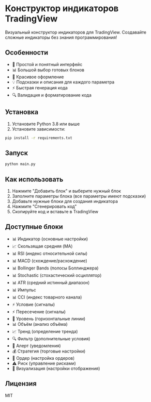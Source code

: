 # Конструктор индикаторов TradingView

Визуальный конструктор индикаторов для TradingView. Создавайте сложные индикаторы без знания программирования!

## Особенности

- 🎯 Простой и понятный интерфейс
- 📊 Большой выбор готовых блоков
- 🎨 Красивое оформление
- 💡 Подсказки и описания для каждого параметра
- ⚡ Быстрая генерация кода
- 🔍 Валидация и форматирование кода

## Установка

1. Установите Python 3.8 или выше
2. Установите зависимости:
```bash
pip install -r requirements.txt
```

## Запуск

```bash
python main.py
```

## Как использовать

1. Нажмите "Добавить блок" и выберите нужный блок
2. Заполните параметры блока (все параметры имеют подсказки)
3. Добавьте нужные блоки для создания индикатора
4. Нажмите "Сгенерировать код"
5. Скопируйте код и вставьте в TradingView

## Доступные блоки

- 📊 Индикатор (основные настройки)
- 📈 Скользящая средняя (MA)
- 📊 RSI (индекс относительной силы)
- 📊 MACD (схождение/расхождение)
- 📊 Bollinger Bands (полосы Боллинджера)
- 📊 Stochastic (стохастический осциллятор)
- 📊 ATR (средний истинный диапазон)
- 📊 Импульс
- 📊 CCI (индекс товарного канала)
- ⚡ Условие (сигналы)
- ⚡ Пересечение (сигналы)
- 📏 Уровень (горизонтальные линии)
- 📊 Объём (анализ объёма)
- 📈 Тренд (определение тренда)
- 🔍 Фильтр (дополнительные условия)
- 🔔 Алерт (уведомления)
- 💰 Стратегия (торговые настройки)
- 📝 Ордер (настройка ордеров)
- ⚠️ Риск (управление рисками)
- 🎨 Визуализация (настройки отображения)

## Лицензия

MIT 